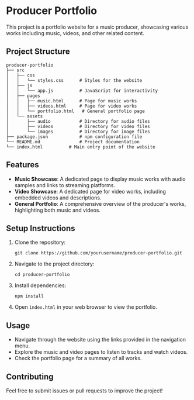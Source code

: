# Producer Portfolio

This project is a portfolio website for a music producer, showcasing various works including music, videos, and other related content.

## Project Structure

```
producer-portfolio
├── src
│   ├── css
│   │   └── styles.css      # Styles for the website
│   ├── js
│   │   └── app.js          # JavaScript for interactivity
│   ├── pages
│   │   ├── music.html      # Page for music works
│   │   ├── videos.html     # Page for video works
│   │   └── portfolio.html   # General portfolio page
│   └── assets
│       ├── audio           # Directory for audio files
│       ├── videos          # Directory for video files
│       └── images          # Directory for image files
├── package.json            # npm configuration file
└── README.md               # Project documentation
└── index.html          # Main entry point of the website
```

## Features

- **Music Showcase**: A dedicated page to display music works with audio samples and links to streaming platforms.
- **Video Showcase**: A dedicated page for video works, including embedded videos and descriptions.
- **General Portfolio**: A comprehensive overview of the producer's works, highlighting both music and videos.

## Setup Instructions

1. Clone the repository:
   ```
   git clone https://github.com/yourusername/producer-portfolio.git
   ```
2. Navigate to the project directory:
   ```
   cd producer-portfolio
   ```
3. Install dependencies:
   ```
   npm install
   ```
4. Open `index.html` in your web browser to view the portfolio.

## Usage

- Navigate through the website using the links provided in the navigation menu.
- Explore the music and video pages to listen to tracks and watch videos.
- Check the portfolio page for a summary of all works.

## Contributing

Feel free to submit issues or pull requests to improve the project!
